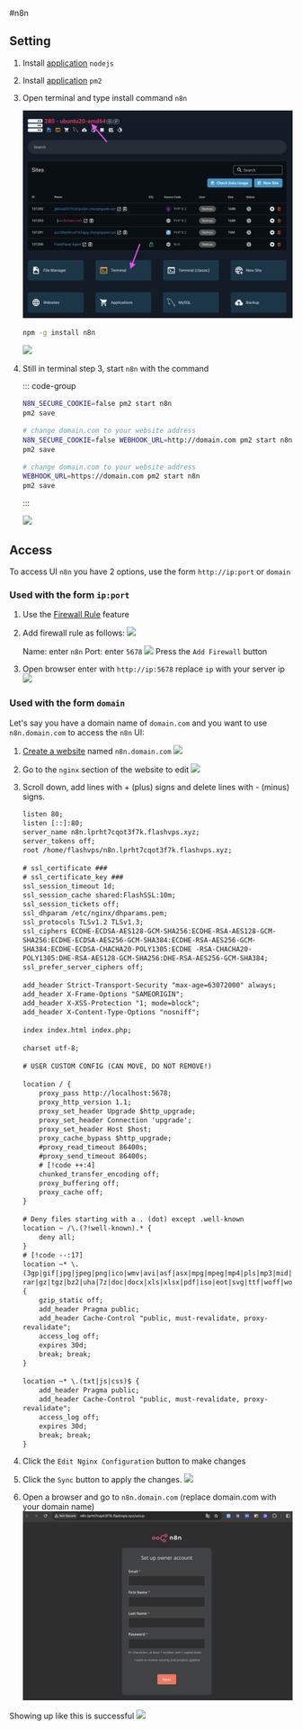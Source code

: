 #n8n

## Setting

1. Install [application](../server/application.md) `nodejs`
2. Install [application](../server/application.md) `pm2`
3. Open terminal and type install command `n8n`

    ![](<../../images/docs/vi/tutorial/n8n/Screenshot 2024-06-02 at 12.06.53.png>)

    ```bash
    npm -g install n8n
    ```

    ![](<../../images/docs/en/tutorial/n8n/Screenshot 2024-06-02 at 12.08.47.png>)

4. Still in terminal step 3, start `n8n` with the command

    ::: code-group

    ```bash [http://ip:port]
    N8N_SECURE_COOKIE=false pm2 start n8n
    pm2 save
    ```

    ```bash [http://domain.com]
    # change domain.com to your website address
    N8N_SECURE_COOKIE=false WEBHOOK_URL=http://domain.com pm2 start n8n
    pm2 save
    ```

    ```bash [https://domain.com]
    # change domain.com to your website address
    WEBHOOK_URL=https://domain.com pm2 start n8n
    pm2 save
    ```

    :::

    ![](<../../images/docs/en/tutorial/n8n/Screenshot 2024-03-30 at 17.02.50.png>)

## Access

To access UI `n8n` you have 2 options, use the form `http://ip:port` or `domain`

### Used with the form `ip:port`

1. Use the [Firewall Rule](../server/firewall-rule.md) feature
2. Add firewall rule as follows:
   ![](<../../images/docs/en/tutorial/n8n/Screenshot 2024-03-30 at 17.11.06.png>)

    Name: enter `n8n`
    Port: enter `5678`
    ![](<../../images/docs/en/tutorial/n8n/Screenshot 2024-03-30 at 17.12.29.png>)
    Press the `Add Firewall` button

3. Open browser enter with `http://ip:5678` replace `ip` with your server ip
   ![](<../../images/docs/en/tutorial/n8n/Screenshot 2024-03-30 at 17.15.19.png>)

### Used with the form `domain`

Let's say you have a domain name of `domain.com` and you want to use `n8n.domain.com` to access the `n8n` UI:

1. [Create a website](../site/basic.md#create-page-web) named `n8n.domain.com`
   ![](<../../images/docs/en/tutorial/n8n/Screenshot 2024-03-30 at 17.21.15.png>)
2. Go to the `nginx` section of the website to edit
   ![](<../../images/docs/en/tutorial/n8n/Screenshot 2024-03-30 at 17.23.26.png>)
3. Scroll down, add lines with + (plus) signs and delete lines with - (minus) signs.

    ```nginx
    listen 80;
    listen [::]:80;
    server_name n8n.lprht7cqot3f7k.flashvps.xyz;
    server_tokens off;
    root /home/flashvps/n8n.lprht7cqot3f7k.flashvps.xyz;

    # ssl_certificate ###
    # ssl_certificate_key ###
    ssl_session_timeout 1d;
    ssl_session_cache shared:FlashSSL:10m;
    ssl_session_tickets off;
    ssl_dhparam /etc/nginx/dhparams.pem;
    ssl_protocols TLSv1.2 TLSv1.3;
    ssl_ciphers ECDHE-ECDSA-AES128-GCM-SHA256:ECDHE-RSA-AES128-GCM-SHA256:ECDHE-ECDSA-AES256-GCM-SHA384:ECDHE-RSA-AES256-GCM-SHA384:ECDHE-ECDSA-CHACHA20-POLY1305:ECDHE -RSA-CHACHA20-POLY1305:DHE-RSA-AES128-GCM-SHA256:DHE-RSA-AES256-GCM-SHA384;
    ssl_prefer_server_ciphers off;

    add_header Strict-Transport-Security "max-age=63072000" always;
    add_header X-Frame-Options "SAMEORIGIN";
    add_header X-XSS-Protection "1; mode=block";
    add_header X-Content-Type-Options "nosniff";

    index index.html index.php;

    charset utf-8;

    # USER CUSTOM CONFIG (CAN MOVE, DO NOT REMOVE!)

    location / {
        proxy_pass http://localhost:5678;
        proxy_http_version 1.1;
        proxy_set_header Upgrade $http_upgrade;
        proxy_set_header Connection 'upgrade';
        proxy_set_header Host $host;
        proxy_cache_bypass $http_upgrade;
        #proxy_read_timeout 86400s;
        #proxy_send_timeout 86400s;
        # [!code ++:4]
        chunked_transfer_encoding off;
        proxy_buffering off;
        proxy_cache off;
    }

    # Deny files starting with a . (dot) except .well-known
    location ~ /\.(?!well-known).* {
        deny all;
    }
    # [!code --:17]
    location ~* \.(3gp|gif|jpg|jpeg|png|ico|wmv|avi|asf|asx|mpg|mpeg|mp4|pls|mp3|mid|wav|swf|flv|exe|zip|tar| rar|gz|tgz|bz2|uha|7z|doc|docx|xls|xlsx|pdf|iso|eot|svg|ttf|woff|woff2)$ {
        gzip_static off;
        add_header Pragma public;
        add_header Cache-Control "public, must-revalidate, proxy-revalidate";
        access_log off;
        expires 30d;
        break; break;
    }

    location ~* \.(txt|js|css)$ {
        add_header Pragma public;
        add_header Cache-Control "public, must-revalidate, proxy-revalidate";
        access_log off;
        expires 30d;
        break; break;
    }
    ```

4. Click the `Edit Nginx Configuration` button to make changes
5. Click the `Sync` button to apply the changes.
   ![](<../../images/docs/en/tutorial/n8n/Screenshot 2024-03-30 at 17.33.06.png>)
6. Open a browser and go to `n8n.domain.com` (replace domain.com with your domain name)
   ![](<../../images/docs/vi/tutorial/n8n/Screenshot 2024-03-30 at 17.35.08.png>)

Showing up like this is successful
![](<../../images/docs/en/tutorial/n8n/Screenshot 2024-03-30 at 20.19.16.png>)
